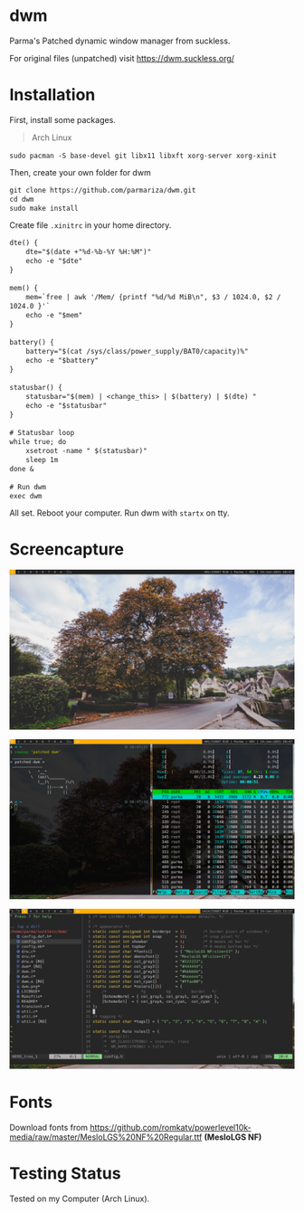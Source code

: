 # dwm
Parma's Patched dynamic window manager from suckless.

For original files (unpatched) visit https://dwm.suckless.org/

# Installation
First, install some packages.

> Arch Linux

`sudo pacman -S base-devel git libx11 libxft xorg-server xorg-xinit`

Then, create your own folder for dwm

```
git clone https://github.com/parmariza/dwm.git
cd dwm
sudo make install
```

Create file `.xinitrc` in your home directory.
```
dte() {
    dte="$(date +"%d-%b-%Y %H:%M")"
    echo -e "$dte"
}

mem() {
    mem=`free | awk '/Mem/ {printf "%d/%d MiB\n", $3 / 1024.0, $2 / 1024.0 }'`
    echo -e "$mem"
}

battery() {
    battery="$(cat /sys/class/power_supply/BAT0/capacity)%"
    echo -e "$battery"
}

statusbar() {
    statusbar="$(mem) | <change_this> | $(battery) | $(dte) "
    echo -e "$statusbar"
}

# Statusbar loop
while true; do
    xsetroot -name " $(statusbar)"
    sleep 1m
done &

# Run dwm
exec dwm
```

All set. Reboot your computer.
Run dwm with `startx` on tty.

# Screencapture
![](images/desktop-screencaputure.png)

![](images/desktop-screencapture2.png)

![](images/desktop-screencapture3.png)

# Fonts
Download fonts from https://github.com/romkatv/powerlevel10k-media/raw/master/MesloLGS%20NF%20Regular.ttf **(MesloLGS NF)**

# Testing Status
Tested on my Computer (Arch Linux).

